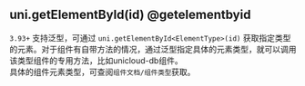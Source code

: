 ## uni.getElementById(id) @getelementbyid

<!-- UTSAPIJSON.getElementById.description -->

<!-- UTSAPIJSON.getElementById.param -->

`3.93+` 支持泛型，可通过 `uni.getElementById<ElementType>(id)` 获取指定类型的元素。对于组件有自带方法的情况，通过泛型指定具体的元素类型，就可以调用该类型组件的专用方法，比如unicloud-db组件。\
具体的组件元素类型，可查阅`组件文档/组件类型`获取。

<!-- UTSAPIJSON.getElementById.returnValue -->

<!-- UTSAPIJSON.getElementById.example -->

<!-- UTSAPIJSON.getElementById.compatibility -->

<!-- UTSAPIJSON.getElementById.tutorial -->

<!-- UTSAPIJSON.get-element.example -->

<!-- UTSAPIJSON.general_type.name -->

<!-- UTSAPIJSON.general_type.param -->
